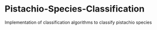 # Pistachio-Species-Classification
 Implementation of classification algorithms to classify pistachio species

